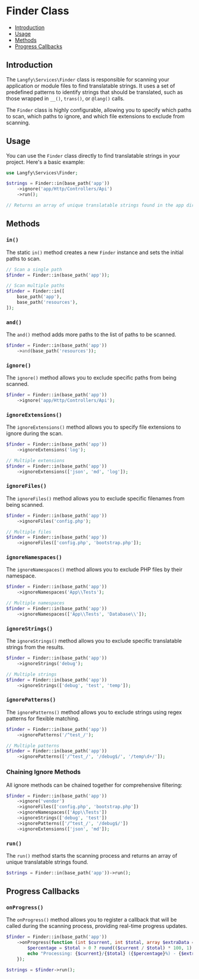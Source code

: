 # Finder Class

- [Introduction](#introduction)
- [Usage](#usage)
- [Methods](#methods)
- [Progress Callbacks](#progress-callbacks)

## Introduction

The `Langfy\Services\Finder` class is responsible for scanning your application or module files to find translatable strings. It uses a set of predefined patterns to identify strings that should be translated, such as those wrapped in `__()`, `trans()`, or `@lang()` calls.

The `Finder` class is highly configurable, allowing you to specify which paths to scan, which paths to ignore, and which file extensions to exclude from scanning.

## Usage

You can use the `Finder` class directly to find translatable strings in your project. Here's a basic example:

```php
use Langfy\Services\Finder;

$strings = Finder::in(base_path('app'))
    ->ignore('app/Http/Controllers/Api')
    ->run();

// Returns an array of unique translatable strings found in the app directory.
```

## Methods

### `in()`

The static `in()` method creates a new `Finder` instance and sets the initial paths to scan.

```php
// Scan a single path
$finder = Finder::in(base_path('app'));

// Scan multiple paths
$finder = Finder::in([
    base_path('app'),
    base_path('resources'),
]);
```

### `and()`

The `and()` method adds more paths to the list of paths to be scanned.

```php
$finder = Finder::in(base_path('app'))
    ->and(base_path('resources'));
```

### `ignore()`

The `ignore()` method allows you to exclude specific paths from being scanned.

```php
$finder = Finder::in(base_path('app'))
    ->ignore('app/Http/Controllers/Api');
```

### `ignoreExtensions()`

The `ignoreExtensions()` method allows you to specify file extensions to ignore during the scan.

```php
$finder = Finder::in(base_path('app'))
    ->ignoreExtensions('log');

// Multiple extensions
$finder = Finder::in(base_path('app'))
    ->ignoreExtensions(['json', 'md', 'log']);
```

### `ignoreFiles()`

The `ignoreFiles()` method allows you to exclude specific filenames from being scanned.

```php
$finder = Finder::in(base_path('app'))
    ->ignoreFiles('config.php');

// Multiple files
$finder = Finder::in(base_path('app'))
    ->ignoreFiles(['config.php', 'bootstrap.php']);
```

### `ignoreNamespaces()`

The `ignoreNamespaces()` method allows you to exclude PHP files by their namespace.

```php
$finder = Finder::in(base_path('app'))
    ->ignoreNamespaces('App\\Tests');

// Multiple namespaces
$finder = Finder::in(base_path('app'))
    ->ignoreNamespaces(['App\\Tests', 'Database\\']);
```

### `ignoreStrings()`

The `ignoreStrings()` method allows you to exclude specific translatable strings from the results.

```php
$finder = Finder::in(base_path('app'))
    ->ignoreStrings('debug');

// Multiple strings
$finder = Finder::in(base_path('app'))
    ->ignoreStrings(['debug', 'test', 'temp']);
```

### `ignorePatterns()`

The `ignorePatterns()` method allows you to exclude strings using regex patterns for flexible matching.

```php
$finder = Finder::in(base_path('app'))
    ->ignorePatterns('/^test_/');

// Multiple patterns
$finder = Finder::in(base_path('app'))
    ->ignorePatterns(['/^test_/', '/debug$/', '/temp\d+/']);
```

### Chaining Ignore Methods

All ignore methods can be chained together for comprehensive filtering:

```php
$finder = Finder::in(base_path('app'))
    ->ignore('vendor')
    ->ignoreFiles(['config.php', 'bootstrap.php'])
    ->ignoreNamespaces(['App\\Tests'])
    ->ignoreStrings(['debug', 'test'])
    ->ignorePatterns(['/^test_/', '/debug$/'])
    ->ignoreExtensions(['json', 'md']);
```

### `run()`

The `run()` method starts the scanning process and returns an array of unique translatable strings found.

```php
$strings = Finder::in(base_path('app'))->run();
```

## Progress Callbacks

### `onProgress()`

The `onProgress()` method allows you to register a callback that will be called during the scanning process, providing real-time progress updates.

```php
$finder = Finder::in(base_path('app'))
    ->onProgress(function (int $current, int $total, array $extraData = []) {
        $percentage = $total > 0 ? round(($current / $total) * 100, 1) : 0;
        echo "Processing: {$current}/{$total} ({$percentage}%) - {$extraData['file']}\n";
    });

$strings = $finder->run();
```
